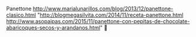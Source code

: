Panettone	http://www.marialunarillos.com/blog/2013/12/panettone-clasico.html	"http://blogmegasilvita.com/2014/11/receta-panettone.html
http://www.asopaipas.com/2015/11/panettone-con-pepitas-de-chocolate-abaricoques-secos-y-arandanos.html"
਍